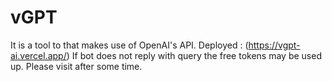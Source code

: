 # vGPT
It is a tool to that makes use of OpenAI's API.
Deployed : (https://vgpt-ai.vercel.app/)
If  bot does not reply with query the free tokens may be used up. Please visit after some time.
